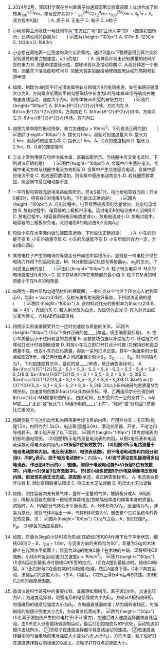 1. 2024年2月，我国科学家在兰州重离子加速器国家实验室装置上成功合成了新核素$_{100}^{250}Fm$，核反应方程如下：$_{98}^{249}Cf+_{2}^{4}He\rightarrow_{100}^{250}Fm+3_{0}^{1}n+X$。该方程中X是($\qquad$)
A. 质子  B. 正电子  C. 电子  D. $\alpha$粒子

2. 小明测得兰州地铁一号线列车从“东方红广场”到“兰州大学”的t - x图像如图所示，此两站间的距离为($\qquad$)
![图片](../Teyian_p_附件/附件/2024年高考甘肃卷物理真题/img_2_1_23273700.png){height="100px"}
A. 817m  B. 1230m  C. 1430m  D. 1880m

3. 小志想在离地表一定高度的真空实验室内，通过测量以下物理量得到真空实验室轨道处的重力加速度，可行的是($\qquad$)
A. 用弹簧秤测出已知质量的砝码所受的重力
B. 测量单摆摆线长度、摆球半径以及摆动周期
C. 从高处释放一个重物，测量其下落高度和时间
D. 测量天宫实验舱绕地球做圆周运动的周期和轨道半径

4. 如图，相距为d的两平行光滑金属导轨与阻值为R的电阻相连，处在磁感应强度大小为B、方向垂直纸面向里的匀强磁场中长度为L的导体棒ab沿导轨向右做匀速直线运动，速度大小为v。则导体棒ab所受的安培力为($\qquad$)
![图片](../Teyian_p_附件/附件/2024年高考甘肃卷物理真题/img_4_1_23273702.png){height="100px"}
A. $\frac{B^{2}L^{2}v}{R}$，方向向左  B. $\frac{B^{2}L^{2}v}{R}$，方向向右
C. $\frac{B^{2}d^{2}v}{R}$，方向向左  D. $\frac{B^{2}d^{2}v}{R}$，方向向右

5. 如图为某单摆的振动图像，重力加速度$g = 10m/s^{2}$，下列说法正确的是($\qquad$)
![图片](../Teyian_p_附件/附件/2024年高考甘肃卷物理真题/img_5_1_23273703.png){height="100px"}
A. 摆长为1.6m，起始时刻速度最大  B. 摆长为2.5m，起始时刻速度为零
C. 摆长为1.6m，A、C点的速度相同  D. 摆长为2.5m，B、D点的速度相同

6. 工业上常利用感应电炉冶炼金属，装置如图所示。当线圈中有交变电流时，下列说法正确的是($\qquad$)
![图片](../Teyian_p_附件/附件/2024年高考甘肃卷物理真题/img_6_1_23273704.png){height="100px"}
A. 金属中产生感应电流，金属中电流方向与线圈中电流方向相反
B. 金属中产生交变感应电流，金属中感应电流不变
C. 若线圈匝数增加，则金属中感应电动势变小
D. 若线圈匝数增加，则金属中感应电动势不变

7. 一平行板电容器充放电电路如图所示。开关S接1时，电池给电容器充电；开关S接2时，电容器C对电阻R放电。下列说法正确的是($\qquad$)
![图片](../Teyian_p_附件/附件/2024年高考甘肃卷物理真题/img_7_1_23273705.png){height="100px"}
A. 充电过程中，电容器两极板间电势差增加，充电电流增加
B. 放电过程中，电容器的上极板带正电，流过电阻R的电流由A点流向B点
C. 放电过程中，电容器两极板间电势差减小，放电电流减小
D. 放电过程中，电容器的上极板带负电，流过电阻R的电流由B点流向A点

8. 电动小车在水平面内做匀速圆周运动，下列说法正确的是($\qquad$)
A. 小车的动能不变  B. 小车的动量守恒
C. 小车的加速度不变  D. 小车所受的合力一定，方向指向圆心

9. 某带电粒子产生的电场的等势面分布如图中实线所示，虚线是一带电粒子仅在电场力作用下的运动轨迹，M、N分别是运动轨迹与等势面$\varphi_1$、$\varphi_2$的交点，下列说法正确的是($\qquad$)
![图片](../Teyian_p_附件/附件/2024年高考甘肃卷物理真题/img_9_1_23273707.png){height="100px"}
A. 粒子带负电荷
B. M点的电场强度比N点的小
C. 粒子在M点时存在电势能的最小值
D. 粒子在M点的电势能小于在N点的电势能

10. 如图为一圆柱形均匀透明材料的横截面，一束红光从空气沿半径方向入射到圆心O，当$n = \sqrt{3}$时，反射光和折射光刚好垂直。下列说法正确的是($\qquad$)
![图片](../Teyian_p_附件/附件/2024年高考甘肃卷物理真题/img_10_1_23273708.png){height="100px"}
A. 该材料对红光的折射率为$\sqrt{2}$
B. 当$i = 45^{\circ}$，光线消失
C. 若入射光改为白光，光斑仍为白光
D. 在入射光由红光变为紫光，光线AB仍沿原直线

11. 用图示实验装置探究外力一定时加速度与质量的关系。
![图片](../Teyian_p_附件/附件/2024年高考甘肃卷物理真题/img_11_1_23273709.png){height="100px"}
(1)以下操作正确的是____(单选，填正确答案标号)。
A. 使小车质量远小于砝码和盘的总质量  B. 调整垫块位置以补偿阻力
C. 补偿阻力时移动打点计时器到低纸带  D. 释放小车后立即打开打点计时器
(2)保持砂和盘总质量不变，改变小车的砝码质量，得到一系列打点记录。其中一条纸带的计数点如图2所示，相邻两计数点之间的距离分别为$S_1$，$S_2$，$\cdots$，$S_6$。时间间隔均为T，下列加速度算式中，最优的是____(单选，填正确答案标号)。
A. $a=\frac{1}{5T^{2}}(S_2 - S_1 + S_3 - S_2 + S_4 - S_3 + S_5 - S_4 + S_6 - S_5)$
B. $a=\frac{1}{9T^{2}}(S_4 - S_1 + S_5 - S_2 + S_6 - S_3)$
C. $a=\frac{1}{4T^{2}}(S_4 - S_1 + S_5 - S_2 + S_6 - S_3)$
D. $a=\frac{1}{3T^{2}}(S_4 - S_1 + S_5 - S_2 + S_6 - S_3)$
(3)以小车和砝码的总质量M为横坐标，加速度的倒数$\frac{1}{a}$为纵坐标，甲、乙两组同学分别得到的$\frac{1}{a}-M$图像如图所示。
由图可知，在所受外力一定的条件下，$a$与$M$成____(“正比”或“反比”)；甲组所用的____(“小车”、“砝码”或“砂和盘”)质量比乙组的大。

12. 精确测量干电池电动势和内阻需要考虑电表的内阻，可用器材有：电压表(量程1.5V，内阻约为$1.5k\Omega$)、电流表(量程0.6A)、滑动变阻器、开关、干电池和导线若干。某小组开展了以下实验。
![图片](../Teyian_p_附件/附件/2024年高考甘肃卷物理真题/img_12_2_23273710.png){height="100px"}
(1)考虑电表内阻影响画电路图。
(2)用图1所示电路测量电流表的内阻。从图2电压表和电流表读数可得电流表内阻$R_{A}=$____$\Omega$(保留2位有效数字)。
(3)用图3所示电路测量干电池电动势和内阻。电压表读数$U$、电流表读数$I$，则干电池电动势和内阻分别用$U$、$I$和$R_{A}$表示。则干电池电动势$E =$____；内阻$r =$____。
(4)调节滑动变阻器测得多组电流表、作出图4所示的$U - I$图像。测得干电池电动势$E =$____V(保留3位有效数字)、内阻$r =$____$\Omega$(保留3位有效数字)。
(5)该小组也按图5所示电路测量电压表和内阻，但发现实验无法完成。原因是____(单选，填正确答案标号)。
A. 电流表会损坏仪器  B. 滑动变阻器接法错误
C. 电压太大无法读数  D. 电流太小无法读数

13. 如图，刚性容器内充有某气体，盛有一定量的气体，被隔板分成A、B两部分，隔板与容器右侧用一根轻质弹簧相连(忽略隔板厚度和弹簧本身的质量)。初始时，A、B两部分气体处于平衡状态，A、B体积均为$V_0$，压强均为$P_0$，弹簧为原长。现将气体A抽出一半，气体B体积变为$V$。撤去整个过程系统与外界无热交换。求：
![图片](../Teyian_p_附件/附件/2024年高考甘肃卷物理真题/img_13_1_23273711.png){height="100px"}
(1)抽气之后，A、B的压强$P_{A}$、$P_{B}$。
(2)弹簧的劲度系数$k$。

14. 如图，质量为3kg的小球A(视为质点)在细线$OB$和$OA$作用下处于平衡状态，细线$OB$沿$O - B$，$l_{OB}=1.6m$，与竖直方向的夹角均为$60^{\circ}$。质量为2kg的木块静止在光滑水平桌面上，质量为2kg的物块C静止在木块的左端。现将细线$OB$烧断，小球A开始运动(重力加速度$g = 10m/s^{2}$)。
![图片](../Teyian_p_附件/附件/2024年高考甘肃卷物理真题/img_14_1_23273712.png){height="100px"}
(1)求A运动到最低点时细线$OA$所受的拉力。
(2)在A摆到最低点时，细线$OA$断裂，A飞出恰好与C在最右端(时间极短)相碰，然后A竖直下落，C水平向右运动。求碰后C的速度大小。
(3)A、C碰后，C在B上滑行4m后与B共速。求B和C之间的动摩擦因数。

15. 质谱仪是科学研究中的重要仪器，其原理如图所示。离子源S加热，加速电压为$U_1$；为速度选择器，匀强电场的电场强度大小为$E_0$，方向从A板指向B板，匀强磁场的磁感应强度大小为$B_0$，方向垂直纸面向里；M为偏转磁场区，匀强磁场的磁感应强度大小为$B$，方向垂直纸面向里。
![图片](../Teyian_p_附件/附件/2024年高考甘肃卷物理真题/img_15_1_23273713.png){height="100px"}
(1)若离子源加热产生的带电粒子(不计重力)，加速后进入速度选择器做直线运动，由S点进入分离磁场做圆周运动，最后打到照相底片的P点处，运动轨迹如图中虚线所示。
①求粒子在速度选择器中做直线运动的速度。
②若速度选择器中的匀强电场的电场强度大小变为$E_1$($E_1$大于$E_0$)，方向不变，粒子恰好打在速度选择器右侧极板的Q点上。求粒子打在Q点的速度大小。 
